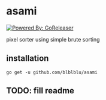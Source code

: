 # asami

[![Powered By: GoReleaser](https://img.shields.io/badge/powered%20by-goreleaser-green.svg?style=flat-square)](https://github.com/goreleaser)

pixel sorter using simple brute sorting

## installation

`go get -u github.com/blblblu/asami`

## TODO: fill readme
